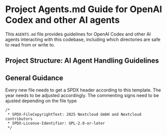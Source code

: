 <!--
  - SPDX-FileCopyrightText: 2025 Nextcloud GmbH and Nextcloud contributors
  - SPDX-License-Identifier: GPL-2.0-or-later
-->
# Project Agents.md Guide for OpenAI Codex and other AI agents

This `AGENTS.md` file provides guidelines for OpenAI Codex and other AI agents interacting with this codebase, including which directories are safe to read from or write to.

## Project Structure: AI Agent Handling Guidelines

## General Guidance

Every new file needs to get a SPDX header according to this template. 
The year needs to be adjusted accordingly. The commenting signs need to be ajusted depending on the file type
```
/*
 * SPDX-FileCopyrightText: 2025 Nextcloud GmbH and Nextcloud contributors
 * SPDX-License-Identifier: GPL-2.0-or-later
 */
```
